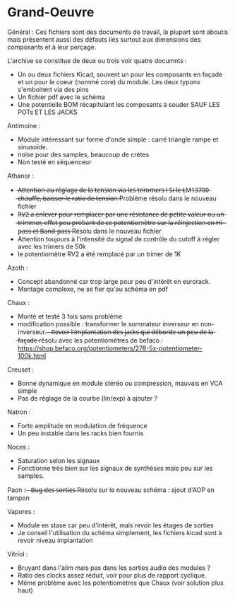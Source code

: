 # Grand-Oeuvre
Général :
  Ces fichiers sont des documents de travail, la plupart sont aboutis mais présentent aussi des défauts liés surtout aux dimensions des composants et à leur perçage.
  
  L'archive se constitue de deux ou trois voir quatre documnts : 
- Un ou deux fichiers Kicad, souvent un pour les composants en façade et un pour le coeur (nommé core) du module. Les deux typons s'emboitent via des pins
- Un fichier pdf avec le schéma 
- Une potentielle BOM récapitulant les composants à souder SAUF LES POTs ET LES JACKS

Antimoine : 
- Module intéressant sur forme d'onde simple : carré triangle rampe et sinusoïde.
- noise pour des samples, beaucoup de crètes
- Non testé en séquenceur

Athanor : 
- ̶A̶t̶t̶e̶n̶t̶i̶o̶n̶ ̶a̶u̶ ̶r̶é̶g̶l̶a̶g̶e̶ ̶d̶e̶ ̶l̶a̶ ̶t̶e̶n̶s̶i̶o̶n̶ ̶v̶i̶a̶ ̶l̶e̶s̶ ̶t̶r̶i̶m̶m̶e̶r̶s̶ ̶!̶ ̶S̶i̶ ̶l̶e̶ ̶L̶M̶1̶3̶7̶0̶0̶ ̶c̶h̶a̶u̶f̶f̶e̶,̶ ̶b̶a̶i̶s̶s̶e̶r̶ ̶l̶e̶ ̶r̶a̶t̶i̶o̶ ̶d̶e̶ ̶t̶e̶n̶s̶i̶o̶n̶  Problème résolu dans le nouveau fichier
- R̶V̶2̶ ̶a̶ ̶e̶n̶l̶e̶v̶e̶r̶ ̶p̶o̶u̶r̶ ̶r̶e̶m̶p̶l̶a̶c̶e̶r̶ ̶p̶a̶r̶ ̶u̶n̶e̶ ̶r̶é̶s̶i̶s̶t̶a̶n̶c̶e̶ ̶d̶e̶ ̶p̶e̶t̶i̶t̶e̶ ̶v̶a̶l̶e̶u̶r̶ ̶o̶u̶ ̶u̶n̶ ̶t̶r̶i̶m̶m̶e̶r̶,̶ ̶e̶f̶f̶e̶t̶ ̶p̶e̶u̶ ̶p̶r̶o̶b̶a̶n̶t̶ ̶d̶e̶ ̶c̶e̶ ̶p̶o̶t̶e̶n̶t̶i̶o̶m̶è̶t̶r̶e̶ ̶s̶u̶r̶ ̶l̶a̶ ̶r̶é̶i̶n̶j̶e̶c̶t̶i̶o̶n̶ ̶e̶n̶ ̶H̶i̶-̶p̶a̶s̶s̶ ̶e̶t̶ ̶B̶a̶n̶d̶-̶p̶a̶s̶s̶ Résolu dans le nouveau fichier
- Attention toujours à l'intensité du signal de contrôle du cutoff à régler avec les trimers de 50k
- le potentiomètre RV2 a été remplacé par un trimer de 1K

Azoth : 
 - Concept abandonné car trop large pour peu d'intérêt en eurorack.
 - Montage complexe, ne se fier qu'au schéma en pdf
 
 Chaux :
 - Monté et testé 3 fois sans problème
 - modification possible : transformer le sommateur inverseur en non-inverseur.
 ̶ ̶ ̶R̶e̶v̶o̶i̶r̶ ̶l̶'̶i̶m̶p̶l̶a̶n̶t̶a̶t̶i̶o̶n̶ ̶d̶e̶s̶ ̶j̶a̶c̶k̶s̶ ̶q̶u̶i̶ ̶d̶é̶b̶o̶r̶d̶e̶ ̶u̶n̶ ̶p̶e̶u̶ ̶d̶e̶ ̶l̶a̶ ̶f̶a̶ç̶a̶d̶e̶  résolu avec les potentiomètres de befaco : https://shop.befaco.org/potentiometers/278-5x-potentiometer-100k.html
 
 Creuset :
 - Bonne dynamique en module stéréo ou compression, mauvais en VCA simple 
 - Pas de réglage de la courbe (lin/exp) à ajouter ?
 
 Natron : 
 - Forte amplitude en modulation de fréquence
 - Un peu instable dans les racks bien fournis
 
 Noces :
 - Saturation selon les signaux
 - Fonctionne très bien sur les signaux de synthèses mais peu sur les samples.
 
 Paon :
  ̶-̶ ̶B̶u̶g̶ ̶d̶e̶s̶ ̶s̶o̶r̶t̶i̶e̶s̶  Résolu sur le nouveau schéma : ajout d'AOP en tampon 
 
 Vapores :
 - Module en stase car peu d'intérêt, mais revoir les étages de sorties
 - Je conseil l'utilisation du schéma simplement, les fichiers kicad sont à revoir niveau implantation
 
 Vitriol : 
 - Bruyant dans l'alim mais pas dans les sorties audio des modules ?
 - Ratio des clocks assez réduit, voir pour plus de rapport cyclique.
 - Même problème avec les potentiomètres que Chaux (voir solution plus haut) 
